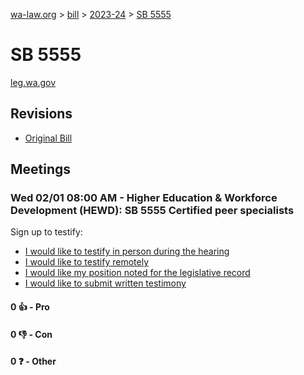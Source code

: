 [wa-law.org](/) > [bill](/bill/) > [2023-24](/bill/2023-24/) > [SB 5555](/bill/2023-24/sb/5555/)

# SB 5555
[leg.wa.gov](https://app.leg.wa.gov/billsummary?BillNumber=5555&Year=2023&Initiative=false)

## Revisions
* [Original Bill](1/)

## Meetings
### Wed 02/01 08:00 AM - Higher Education & Workforce Development (HEWD): SB 5555 Certified peer specialists
Sign up to testify:
* [I would like to testify in person during the hearing](https://app.leg.wa.gov/csi/Testifier/Add?chamber=House&mId=30616&aId=150424&caId=20856&tId=1)
* [I would like to testify remotely](https://app.leg.wa.gov/csi/Testifier/Add?chamber=House&mId=30616&aId=150424&caId=20856&tId=2)
* [I would like my position noted for the legislative record](https://app.leg.wa.gov/csi/Testifier/Add?chamber=House&mId=30616&aId=150424&caId=20856&tId=3)
* [I would like to submit written testimony](https://app.leg.wa.gov/csi/Testifier/Add?chamber=House&mId=30616&aId=150424&caId=20856&tId=4)

#### 0 👍 - Pro

#### 0 👎 - Con

#### 0 ❓ - Other
